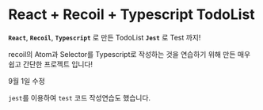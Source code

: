 # React + Recoil + Typescript TodoList

**`React`**, **`Recoil`**, **`Typescript`** 로 만든 TodoList
**`Jest`** 로 Test 까지!

recoil의 Atom과 Selector를 Typescript로 작성하는 것을 연습하기 위해 만든 매우 쉽고 간단한 프로젝트 입니다!

9월 1일 수정

`jest`를 이용하여 `test` 코드 작성연습도 했습니다.
